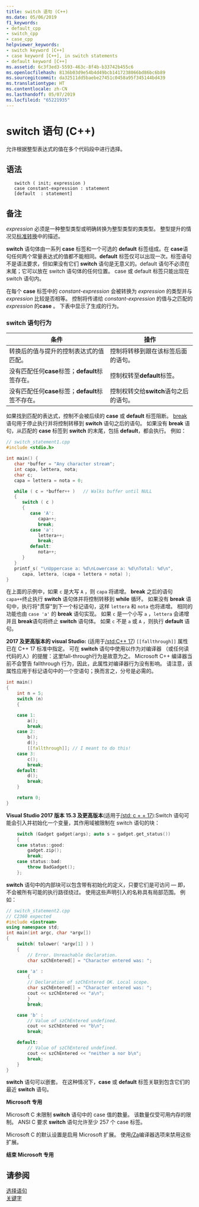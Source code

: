 ```yaml
---
title: switch 语句 (C++)
ms.date: 05/06/2019
f1_keywords:
- default_cpp
- switch_cpp
- case_cpp
helpviewer_keywords:
- switch keyword [C++]
- case keyword [C++], in switch statements
- default keyword [C++]
ms.assetid: 6c3f3ed3-5593-463c-8f4b-b33742b455c6
ms.openlocfilehash: 8136b03d9e54b4d49bcb1417238066bd86bc6b89
ms.sourcegitcommit: da32511dd5baebe27451c0458a95f345144bd439
ms.translationtype: HT
ms.contentlocale: zh-CN
ms.lasthandoff: 05/07/2019
ms.locfileid: "65221935"
---
```

# <a name="switch-statement-c"></a>switch 语句 (C++)

允许根据整型表达式的值在多个代码段中进行选择。

## <a name="syntax"></a>语法

```
   switch ( init; expression )
   case constant-expression : statement
   [default  : statement]
```

## <a name="remarks"></a>备注

*expression* 必须是一种整型类型或明确转换为整型类型的类类型。 整型提升的情况见[标准转换](standard-conversions.md)中的描述。

**switch** 语句体由一系列 **case** 标签和一个可选的 **default** 标签组成。在 **case**语句任何两个常量表达式的值都不能相同。**default** 标签仅可以出现一次。标签语句不是语法要求，但如果没有它们 **switch** 语句是无意义的。default 语句不必须在末尾；它可以放在 switch 语句体的任何位置。 case 或 default 标签只能出现在 switch 语句内。

在每个 **case** 标签中的 *constant-expression* 会被转换为 *expression* 的类型并与 *expression* 比较是否相等。 控制将传递给 *constant-expression* 的值与之匹配的 *expression* 的**case** 。 下表中显示了生成的行为。

### <a name="switch-statement-behavior"></a>switch 语句行为

|条件|操作|
|---------------|------------|
|转换后的值与提升的控制表达式的值匹配。|控制将转移到跟在该标签后面的语句。|
|没有匹配任何**case**标签；**default**标签存在。|控制权转至**default**标签。|
|没有匹配任何**case**标签；**default**标签不存在。|控制权转交给**switch**语句之后的语句。|

如果找到匹配的表达式，控制不会被后续的 **case** 或 **default** 标签阻断。 [break](../cpp/break-statement-cpp.md) 语句用于停止执行并将控制转移到 **switch** 语句之后的语句。 如果没有 **break** 语句，从匹配的 **case** 标签到 **switch** 的末尾，包括 **default**，都会执行。 例如：

```cpp
// switch_statement1.cpp
#include <stdio.h>

int main() {
   char *buffer = "Any character stream";
   int capa, lettera, nota;
   char c;
   capa = lettera = nota = 0;

   while ( c = *buffer++ )   // Walks buffer until NULL
   {
      switch ( c )
      {
         case 'A':
            capa++;
            break;
         case 'a':
            lettera++;
            break;
         default:
            nota++;
      }
   }
   printf_s( "\nUppercase a: %d\nLowercase a: %d\nTotal: %d\n",
      capa, lettera, (capa + lettera + nota) );
}
```

在上面的示例中，如果 `c` 是大写 `A` ，则 `capa` 将递增。 **break** 之后的语句 `capa++`终止执行 **switch** 语句体并将控制转移到 **while** 循环。 如果没有 **break** 语句中，执行将"贯穿"到下一个标记语句，这样 `lettera` 和 `nota` 也将递增。 相同的功能也由 `case 'a'` 的 **break** 语句实现。 如果 `c` 是一个小写 `a` ，`lettera` 会递增并且 **break**语句将终止 **switch** 语句体。 如果 `c` 不是 `a` 或 `A` ，则执行 **default** 语句。

**2017 及更高版本的 visual Studio:** (适用于[/std:C++ 17](../build/reference/std-specify-language-standard-version.md)) `[[fallthrough]]` 属性已在 C++ 17 标准中指定。 可在 **switch** 语句中使用以作为对编译器 （或任何读代码的人）的提醒：这里fall-through行为是故意为之。 Microsoft C++ 编译器当前不会警告 fallthrough 行为，因此，此属性对编译器行为没有影响。 请注意，该属性应用于标记语句中的一个空语句；换而言之，分号是必需的。

```cpp
int main()
{
    int n = 5;
    switch (n)
    {

    case 1:
        a();
        break;
    case 2:
        b();
        d();
        [[fallthrough]]; // I meant to do this!
    case 3:
        c();
        break;
    default:
        d();
        break;
    }

    return 0;
}
```

**Visual Studio 2017 版本 15.3 及更高版本**(适用于[/std: c + + 17](../build/reference/std-specify-language-standard-version.md)):Switch 语句可能会引入并初始化一个变量，其作用域被限制在 switch 语句的块：

```cpp
    switch (Gadget gadget(args); auto s = gadget.get_status())
    {
    case status::good:
        gadget.zip();
        break;
    case status::bad:
        throw BadGadget();
    };
```

**switch** 语句中的内部块可以包含带有初始化的定义，只要它们是可访问 — 即，不会被所有可能的执行路径绕过。 使用这些声明引入的名称具有局部范围。 例如：

```cpp
// switch_statement2.cpp
// C2360 expected
#include <iostream>
using namespace std;
int main(int argc, char *argv[])
{
    switch( tolower( *argv[1] ) )
    {
        // Error. Unreachable declaration.
        char szChEntered[] = "Character entered was: ";

    case 'a' :
        {
        // Declaration of szChEntered OK. Local scope.
        char szChEntered[] = "Character entered was: ";
        cout << szChEntered << "a\n";
        }
        break;

    case 'b' :
        // Value of szChEntered undefined.
        cout << szChEntered << "b\n";
        break;

    default:
        // Value of szChEntered undefined.
        cout << szChEntered << "neither a nor b\n";
        break;
    }
}
```

**switch** 语句可以嵌套。 在这种情况下，**case** 或 **default** 标签关联到包含它们的最近 **switch** 语句。

**Microsoft 专用**

Microsoft C 未限制 **switch** 语句中的 case 值的数量。 该数量仅受可用内存的限制。 ANSI C 要求 **switch** 语句允许至少 257 个 case 标签。

Microsoft C 的默认设置是启用 Microsoft 扩展。 使用[/Za](../build/reference/za-ze-disable-language-extensions.md)编译器选项来禁用这些扩展。

**结束 Microsoft 专用**

## <a name="see-also"></a>请参阅

[选择语句](../cpp/selection-statements-cpp.md)<br/>
[关键字](../cpp/keywords-cpp.md)
